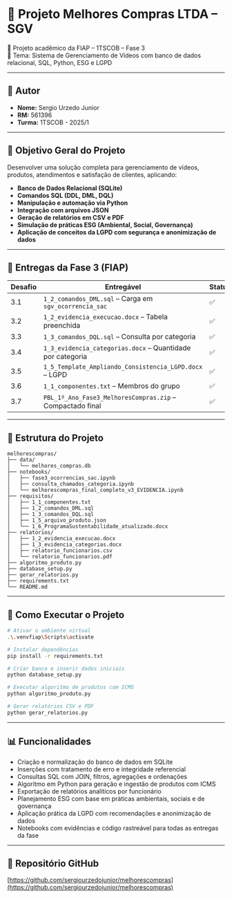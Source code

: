 # 🛒 Projeto Melhores Compras LTDA – SGV

📘 Projeto acadêmico da FIAP – 1TSCOB – Fase 3  
🎯 Tema: Sistema de Gerenciamento de Vídeos com banco de dados relacional, SQL, Python, ESG e LGPD

---

## 👤 Autor

- **Nome:** Sergio Urzedo Junior  
- **RM:** 561396  
- **Turma:** 1TSCOB - 2025/1

---

## 🎯 Objetivo Geral do Projeto

Desenvolver uma solução completa para gerenciamento de vídeos, produtos, atendimentos e satisfação de clientes, aplicando:

- **Banco de Dados Relacional (SQLite)**
- **Comandos SQL (DDL, DML, DQL)**
- **Manipulação e automação via Python**
- **Integração com arquivos JSON**
- **Geração de relatórios em CSV e PDF**
- **Simulação de práticas ESG (Ambiental, Social, Governança)**
- **Aplicação de conceitos da LGPD com segurança e anonimização de dados**

---

## 📌 Entregas da Fase 3 (FIAP)

| Desafio | Entregável                                                | Status |
|---------|------------------------------------------------------------|--------|
| 3.1     | `1_2_comandos_DML.sql` – Carga em `sgv_ocorrencia_sac`    | ✅     |
| 3.2     | `1_2_evidencia_execucao.docx` – Tabela preenchida         | ✅     |
| 3.3     | `1_3_comandos_DQL.sql` – Consulta por categoria           | ✅     |
| 3.4     | `1_3_evidencia_categorias.docx` – Quantidade por categoria| ✅     |
| 3.5     | `1_5_Template_Ampliando_Consistencia_LGPD.docx` – LGPD    | ✅     |
| 3.6     | `1_1_componentes.txt` – Membros do grupo                  | ✅     |
| 3.7     | `PBL_1º_Ano_Fase3_MelhoresCompras.zip` – Compactado final | ✅     |

---

## 📂 Estrutura do Projeto

```plaintext
melhorescompras/
├── data/
│   └── melhores_compras.db
├── notebooks/
│   ├── fase3_ocorrencias_sac.ipynb
│   ├── consulta_chamados_categoria.ipynb
│   └── melhorescompras_final_completo_v3_EVIDENCIA.ipynb
├── requisitos/
│   ├── 1_1_componentes.txt
│   ├── 1_2_comandos_DML.sql
│   ├── 1_3_comandos_DQL.sql
│   ├── 1_5_arquivo_produto.json
│   └── 1_6_ProgramaSustentabilidade_atualizado.docx
├── relatorios/
│   ├── 1_2_evidencia_execucao.docx
│   ├── 1_3_evidencia_categorias.docx
│   ├── relatorio_funcionarios.csv
│   └── relatorio_funcionarios.pdf
├── algoritmo_produto.py
├── database_setup.py
├── gerar_relatorios.py
├── requirements.txt
└── README.md
```

---

## 🚀 Como Executar o Projeto

```bash
# Ativar o ambiente virtual
.\.venvfiap\Scripts\activate

# Instalar dependências
pip install -r requirements.txt

# Criar banco e inserir dados iniciais
python database_setup.py

# Executar algoritmo de produtos com ICMS
python algoritmo_produto.py

# Gerar relatórios CSV e PDF
python gerar_relatorios.py
```

---

## 📊 Funcionalidades

- Criação e normalização do banco de dados em SQLite
- Inserções com tratamento de erro e integridade referencial
- Consultas SQL com JOIN, filtros, agregações e ordenações
- Algoritmo em Python para geração e ingestão de produtos com ICMS
- Exportação de relatórios analíticos por funcionário
- Planejamento ESG com base em práticas ambientais, sociais e de governança
- Aplicação prática da LGPD com recomendações e anonimização de dados
- Notebooks com evidências e código rastreável para todas as entregas da fase

---

## 📎 Repositório GitHub

[https://github.com/sergiourzedojunior/melhorescompras](https://github.com/sergiourzedojunior/melhorescompras)

